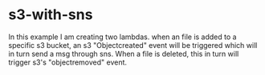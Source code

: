 # s3-with-sns
In this example I am creating two lambdas. when an file is added to a specific s3 bucket, an s3 "Objectcreated" event will be triggered which will in turn send a msg through sns. When a file is deleted, this in turn will trigger s3's "objectremoved" event.
